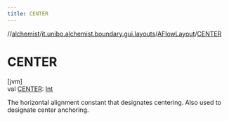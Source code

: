 ```yaml
---
title: CENTER
---
```

//[alchemist](../../../index.html)/[it.unibo.alchemist.boundary.gui.layouts](../index.html)/[AFlowLayout](index.html)/[CENTER](-c-e-n-t-e-r.html)



# CENTER



[jvm]\
val [CENTER](-c-e-n-t-e-r.html): [Int](https://kotlinlang.org/api/latest/jvm/stdlib/kotlin/-int/index.html)



The horizontal alignment constant that designates centering. Also used to designate center anchoring.




